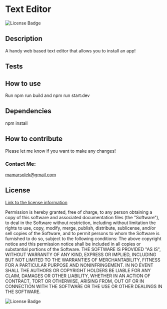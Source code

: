 # Text Editor 

![License Badge](https://img.shields.io/badge/license-MIT-green.svg)

## Description
A handy web based text editor that allows you to install an app!

## Tests

## How to use
Run npm run build and  npm run start:dev

## Dependencies
npm install

## How to contribute
Please let me know if you want to make any changes!

### Contact Me:
mamarsolek@gmail.com 




## License
[Link to the license information](https://opensource.org/licenses/MIT)

Permission is hereby granted, free of charge, to any person obtaining a copy of this software and associated documentation files (the "Software"), to deal in the Software without restriction, including without limitation the rights to use, copy, modify, merge, publish, distribute, sublicense, and/or sell copies of the Software, and to permit persons to whom the Software is furnished to do so, subject to the following conditions: 
The above copyright notice and this permission notice shall be included in all copies or substantial portions of the Software. 
 THE SOFTWARE IS PROVIDED "AS IS", WITHOUT WARRANTY OF ANY KIND, EXPRESS OR IMPLIED, INCLUDING BUT NOT LIMITED TO THE WARRANTIES OF MERCHANTABILITY, FITNESS FOR A PARTICULAR PURPOSE AND NONINFRINGEMENT. IN NO EVENT SHALL THE AUTHORS OR COPYRIGHT HOLDERS BE LIABLE FOR ANY CLAIM, DAMAGES OR OTHER LIABILITY, WHETHER IN AN ACTION OF CONTRACT, TORT OR OTHERWISE, ARISING FROM, OUT OF OR IN CONNECTION WITH THE SOFTWARE OR THE USE OR OTHER DEALINGS IN THE SOFTWARE.

![License Badge](https://img.shields.io/badge/license-MIT-green.svg)
